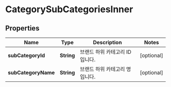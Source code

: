 

# CategorySubCategoriesInner


## Properties

| Name | Type | Description | Notes |
|------------ | ------------- | ------------- | -------------|
|**subCategoryId** | **String** | 브랜드 하위 카테고리 ID 입니다. |  [optional] |
|**subCategoryName** | **String** | 브랜드 하위 카테고리 명 입니다. |  [optional] |




